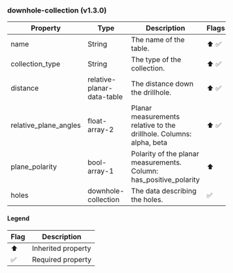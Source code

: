 ### downhole-collection (v1.3.0)

| Property | Type | Description | Flags |
|---|---|---|---|
| name | String | The name of the table. | ⬆️ ✅ |
| collection_type | String | The type of the collection. | ⬆️ ✅ |
| distance | relative-planar-data-table | The distance down the drillhole. | ⬆️ ✅ |
| relative_plane_angles | float-array-2 | Planar measurements relative to the drillhole. Columns: alpha, beta | ⬆️ ✅ |
| plane_polarity | bool-array-1 | Polarity of the planar measurements. Column: has_positive_polarity | ⬆️ |
| holes | downhole-collection | The data describing the holes. | ✅ |


#### Legend

| Flag | Description |
| --- | --- |
| ⬆️ | Inherited property |
| ✅ | Required property |

